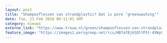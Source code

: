 ```yaml
---
layout: post
title: "Shampooflessen van strandplastic? Dat is pure ‘greenwashing’"
date: Tue, 13 Feb 2018 09:11:01 GMT
category: nieuws
externe_link: "https://www.trouw.nl/groen/shampooflessen-van-strandplastic-dat-is-pure-greenwashing-~abefdd37/"
feature_image: "https://images1.persgroep.net/rcs/HB7afBjkSOlYF5t-4XWyFKacFn8/diocontent/147303416/_focus/0.5/0.51/_fill/230/230?appId=e9b4e2a1869038ffcaf318a6d1463b0b&quality=0.9&format=jpeg"
---
```



